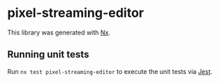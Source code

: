 # pixel-streaming-editor

This library was generated with [Nx](https://nx.dev).

## Running unit tests

Run `nx test pixel-streaming-editor` to execute the unit tests via [Jest](https://jestjs.io).
